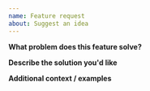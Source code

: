 ```yaml
---
name: Feature request
about: Suggest an idea
---
```


**What problem does this feature solve?**

**Describe the solution you'd like**

**Additional context / examples**
